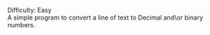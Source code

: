 Difficulty: Easy
</br>
A simple program to convert a line of text to Decimal and\or binary numbers.
